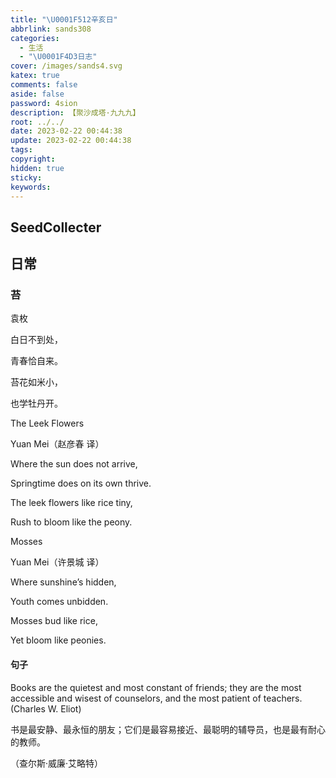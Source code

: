 ```yaml
---
title: "\U0001F512辛亥日"
abbrlink: sands308
categories:
  - 生活
  - "\U0001F4D3日志"
cover: /images/sands4.svg
katex: true
comments: false
aside: false
password: 4sion
description: 【聚沙成塔·九九九】
root: ../../
date: 2023-02-22 00:44:38
update: 2023-02-22 00:44:38
tags:
copyright:
hidden: true
sticky:
keywords:
---
```


## SeedCollecter


## 日常

### 苔

袁枚

 

白日不到处，

青春恰自来。

苔花如米小，

也学牡丹开。

 

The Leek Flowers

Yuan Mei（赵彦春 译）

 

Where the sun does not arrive,

Springtime does on its own thrive.

The leek flowers like rice tiny,

Rush to bloom like the peony.

 

Mosses

Yuan Mei（许景城 译）

 

Where sunshine’s hidden,

Youth comes unbidden.

Mosses bud like rice,

Yet bloom like peonies.

#### 句子
Books are the quietest and most constant of friends; they are the most accessible and wisest of counselors, and the most patient of teachers. (Charles W. Eliot)

书是最安静、最永恒的朋友；它们是最容易接近、最聪明的辅导员，也是最有耐心的教师。

（查尔斯·威廉·艾略特）



